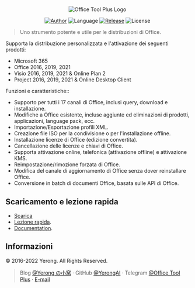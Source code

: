 #

<p align="center">
<img alt="Office Tool Plus Logo" src="https://otp.landian.vip/static/images/logo.webp"/>
</p>

<p align="center">
<a href="https://www.coolhub.top/" target="_blank"><img alt="Author" src="https://img.shields.io/badge/Author-Yerong-blue?style=flat-square"/></a>
<img alt="Language" src="https://img.shields.io/badge/Language-C%23-green?style=flat-square"/>
<a href="https://otp.landian.vip/" target="_blank"><img alt="Release" src="https://img.shields.io/github/v/release/YerongAI/Office-Tool?style=flat-square"/></a>
<img alt="License" src="https://img.shields.io/github/license/YerongAI/Office-Tool?style=flat-square"/>
</p>

> Uno strumento potente e utile per le distribuzioni di Office.

Supporta la distribuzione personalizzata e l'attivazione dei seguenti prodotti:

- Microsoft 365
- Office 2016, 2019, 2021
- Visio 2016, 2019, 2021 & Online Plan 2
- Project 2016, 2019, 2021 & Online Desktop Client

Funzioni e caratteristiche::

- Supporto per tutti i 17 canali di Office, inclusi query, download e installazione.
- Modifiche a Office esistente, incluse aggiunte ed eliminazioni di prodotti, applicazioni, language pack, ecc.
- Importazione/Esportazione profili XML.
- Creazione file ISO per la condivisione o per l'installazione offline.
- Installazione licenze di Office (edizione convertita).
- Cancellazione delle licenze e chiavi di Office.
- Supporta attivazione online, telefonica (attivazione offline) e attivazione KMS.
- Reimpostazione/rimozione forzata di Office.
- Modifica del canale di aggiornamento di Office senza dover reinstallare Office.
- Conversione in batch di documenti Office, basata sulle API di Office.

## Scaricamento e lezione rapida

- [Scarica](https://help.coolhub.top/start/download.html)
- [Lezione rapida](https://github.com/YerongAI/Office-Tool/wiki).
- [Documentation](https://help.coolhub.top/).

## Informazioni

© 2016-2022 Yerong. All Rights Reserved.

> Blog [@Yerong の小窝](https://www.coolhub.top/) · GitHub [@YerongAI](https://github.com/YerongAI) · Telegram [@Office Tool Plus](https://t.me/s/otp_channel) · [E-mail](mailto:yerong@coolhub.top)
